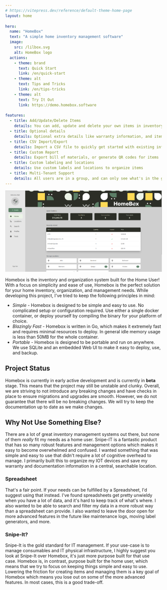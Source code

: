 ```yaml
---
# https://vitepress.dev/reference/default-theme-home-page
layout: home

hero:
  name: "HomeBox"
  text: "A simple home inventory management software"
  image:
    src: /lilbox.svg
    alt: HomeBox logo
  actions:
    - theme: brand
      text: Quick Start
      link: /en/quick-start
    - theme: alt
      text: Tips and Tricks
      link: /en/tips-tricks
    - theme: alt
      text: Try It Out
      link: https://demo.homebox.software

features:
  - title: Add/Update/Delete Items
    details: You can add, update and delete your own items in inventory simply
  - title: Optional details
    details: Optional extra details like warranty information, and item identifications
  - title: CSV Import/Export
    details: Import a CSV file to quickly get started with existing information, or export to save information
  - title: Custom Report
    details: Export bill of materials, or generate QR codes for items
  - title: Custom labeling and locations
    details: Use custom labels and locations to organize items
  - title: Multi-Tenant Support
    details: All users are in a group, and can only see what's in the group. Invite family memebers or share an instance with friends.
---
```


![HomeBox Home Screen Screenshot](images/home-screen.png)

Homebox is the inventory and organization system built for the Home User! With a focus on simplicity and ease of use, Homebox is the perfect solution for your home inventory, organization, and management needs. While developing this project, I've tried to keep the following principles in mind:

- _Simple_ - Homebox is designed to be simple and easy to use. No complicated setup or configuration required. Use either a single docker container, or deploy yourself by compiling the binary for your platform of choice.
- _Blazingly Fast_ - Homebox is written in Go, which makes it extremely fast and requires minimal resources to deploy. In general idle memory usage is less than 50MB for the whole container.
- _Portable_ - Homebox is designed to be portable and run on anywhere. We use SQLite and an embedded Web UI to make it easy to deploy, use, and backup.

## Project Status

Homebox is currently in early active development and is currently in **beta** stage. This means that the project may still be unstable and clunky. Overall, we are striving to not introduce any breaking changes and have checks in place to ensure migrations and upgrades are smooth. However, we do not guarantee that there will be no breaking changes. We will try to keep the documentation up to date as we make changes.


## Why Not Use Something Else?

There are a lot of great inventory management systems out there, but none of them _really_ fit my needs as a home user. Snipe-IT is a fantastic product that has so many robust features and management options which makes it easy to become overwhelmed and confused. I wanted something that was simple and easy to use that didn't require a lot of cognitive overhead to manage. I primarily built this to organize my IOT devices and save my warranty and documentation information in a central, searchable location.

### Spreadsheet

That's a fair point. If your needs can be fulfilled by a Spreadsheet, I'd suggest using that instead. I've found spreadsheets get pretty unwieldy when you have a lot of data, and it's hard to keep track of what's where. I also wanted to be able to search and filter my data in a more robust way than a spreadsheet can provide. I also wanted to leave the door open for more advanced features in the future like maintenance logs, moving label generators, and more.

### Snipe-It?

Snipe-It is the gold standard for IT management. If your use-case is to manage consumables and IT physical infrastructure, I highly suggest you look at Snipe-It over Homebox, it's just more purpose built for that use case. Homebox is, in contrast, purpose built for the home user, which means that we try to focus on keeping things simple and easy to use. Lowering the friction for creating items and managing them is a key goal of Homebox which means you lose out on some of the more advanced features. In most cases, this is a good trade-off.
